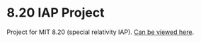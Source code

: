 # 8.20 IAP Project

Project for MIT 8.20 (special relativity IAP). [Can be viewed here](https://augustt198.github.io/8.20-project/).
